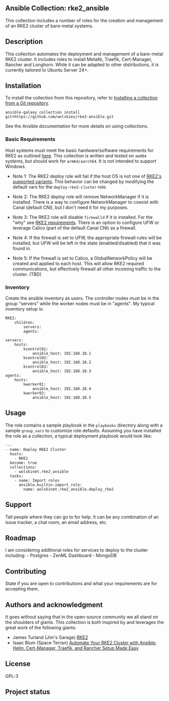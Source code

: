 ## Ansible Collection: rke2_ansible

This collection includes a number of roles for the creation and management of an RKE2 cluster of bare-metal systems.

## Description

This collection automates the deployment and management of a bare-metal RKE2 cluster.  It includes roles to install Metallb, Traefik, Cert-Manager, Rancher and Longhorn.  While it can be adapted to other distributions, it is currently tailored to Ubuntu Server 24+.

## Installation

To install the collection from this repository, refer to [Installing a collection from a Git repository](https://docs.ansible.com/ansible/latest/collections_guide/collections_installing.html).  

```
ansible-galaxy collection install git+https://github.com/wolskies/rke2-ansible.git
```

See the Ansible documentation for more details on using collections.

### Basic Requirements

Host systems must meet the basic hardware/software requirements for RKE2 as outlined [here](https://docs.rke2.io/install/requirements).  This collection is written and tested on `amd64` systems, but should work for `arm64/aarch64`.  It is not intended to support Windows.

* Note 1:  The RKE2 deploy role will fail if the host OS is not one of [RKE2's supported variants](https://www.suse.com/suse-rke2/support-matrix/all-supported-versions/rke2-v1-33/).  This behavior can be changed by modifying the default vars for the `deploy-rke2-cluster` role.

* Note 2: The RKE2 deploy role will remove NetworkManager if it is installed.  There is a way to configure NetworkManager to coexist with Canal (default CNI), but I don't need it for my purposes.

* Note 3: The RKE2 role will disable `firewalld` if it is installed.  For the "why" see [RKE2 requirements](https://docs.rke2.io/install/requirements).  There is an option to configure UFW or leverage Calico (part of the default Canal CNI) as a firewall.  

* Note 4: If the firewall is set to UFW, the appropriate firewall rules will be installed, but UFW will be left in the state (enabled/disabled) that it was found in.

* Note 5: If the firewall is set to Calico, a GlobalNetworkPolicy will be created and applied to each host.  This will allow RKE2 required communications, but effectively firewall all other incoming traffic to the cluster. (TBD)

### Inventory

Create the ansible inventory as users.  The controller nodes must be in the group "servers" while the worker nodes must be in "agents".  My typical inventory setup is:
```
RKE2:
    children:
        servers:
        agents:

servers:
    hosts:
        kcontrol01: 
            ansible_host: 192.168.10.1
        kcontrol02:
            ansible_host: 192.168.10.2
        kcontrol03:
            ansible_host: 192.168.10.3
agents:
    hosts:
        kworker01:
            ansible_host: 192.168.10.4
        kworker02:
            ansible_host: 192.168.10.5
```

## Usage

The role contains a sample playbook in the `playbooks` directory along with a sample `group_vars` to customize role defaults.  Assuming you have installed the role as a collection, a typical deployment playbook would look like:
```
---
- name: Deploy RKE2 Cluster
  hosts:
    - RKE2
  become: true
  collections:
    - wolskinet.rke2_ansible
  tasks:
    - name: Import roles
      ansible.builtin.import_role:
        name: wolskinet.rke2_ansible.deploy_rke2
```

## Support
Tell people where they can go to for help. It can be any combination of an issue tracker, a chat room, an email address, etc.

## Roadmap

I am considering additional roles for services to deploy to the cluster including:
    - Postgres
    - ZenML Dashboard
    - MongoDB

## Contributing
State if you are open to contributions and what your requirements are for accepting them.

## Authors and acknowledgment
It goes without saying that in the open-source community we all stand on the shoulders of giants.  This collection is both inspired by and leverages the great work of the following giants:
- James Turland (Jim's Garage) [RKE2](https://github.com/JamesTurland/JimsGarage/tree/main/Ansible/Playbooks/RKE2)
- Isaac Blum (Space Terran) [Automate Your RKE2 Cluster with Ansible: Helm, Cert-Manager, Traefik, and Rancher Setup Made Easy](https://github.com/SpaceTerran/ansible-rancher-traefik-ssl)

## License
GPL-3

## Project status


